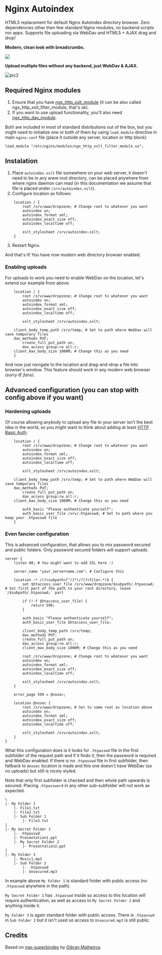 # Nginx Autoindex
HTML5 replacement for default Nginx Autoindex directory browser. Zero dependencies other then few standard Nginx modules, no backend scripts nor apps. Supports file uploading via WebDav and HTML5 + AJAX drag and drop!

**Modern, clean look with breadcrumbs.**

![](https://github.com/EvilVir/Nginx-Autoindex/raw/master/p1.jpg)

**Upload multiple files without any backend, just WebDav & AJAX.**

![pic2](https://github.com/EvilVir/Nginx-Autoindex/raw/master/p2.jpg)

## Required Nginx modules
1. Ensure that you have [ngx_http_xslt_module](http://nginx.org/en/docs/http/ngx_http_xslt_module.html) (it can be also called ngx_http_xslt_filter_module, that's ok).
1. If you want to use upload functionality, you'll also need [ngx_http_dav_module](https://nginx.org/en/docs/http/ngx_http_dav_module.html).

Both are included in most of standard distributions out of the box, but you might need to initialize one or both of them by using `load_module` directive in main `nginx.conf` file (place it outside any server, location or http block):

```
load_module "/etc/nginx/modules/ngx_http_xslt_filter_module.so";
```

## Instalation
1. Place `autoindex.xslt` file somewhere on your web server, it doesn't need to be in any www root directory, can be placed anywhere from where nginx daemon can read (in this documentation we assume that file is placed under `/srv/autoindex.xslt`).
1. Configure location as follows:

```
    location / {
        root /srv/www/dropzone; # Change root to whatever you want
        autoindex on;
        autoindex_format xml;
        autoindex_exact_size off;
        autoindex_localtime off;

        xslt_stylesheet /srv/autoindex.xslt;
    }
```
3. Restart Nginx.

And that's it! You have now modern web directory browser enabled.

### Enabling uploads
For uploads to work you need to enable WebDav on the location, let's extend our example from above:

```
    location / {
        root /srv/www/dropzone; # Change root to whatever you want
        autoindex on;
        autoindex_format xml;
        autoindex_exact_size off;
        autoindex_localtime off;

        xslt_stylesheet /srv/autoindex.xslt;

	client_body_temp_path /srv/temp; # Set to path where WebDav will save temporary files
	dav_methods PUT;
        create_full_put_path on;
        dav_access group:rw all:r;
	client_max_body_size 1000M; # Change this as you need
    }
```

And now just navigate to the location and drag-and-drop a file into browser's window. This feature should work in any modern web browser _(sorry IE fans)_.

## Advanced configuration (you can stop with config above if you want)

### Hardening uploads
Of course allowing anybody to upload any file to your server isn't the best idea in the world, so you might want to think about adding at least [HTTP Basic Auth](https://en.wikipedia.org/wiki/.htpasswd):

```
    location / {
        root /srv/www/dropzone; # Change root to whatever you want
        autoindex on;
        autoindex_format xml;
        autoindex_exact_size off;
        autoindex_localtime off;

        xslt_stylesheet /srv/autoindex.xslt;

	client_body_temp_path /srv/temp; # Set to path where WebDav will save temporary files
	dav_methods PUT;
        create_full_put_path on;
        dav_access group:rw all:r;
	client_max_body_size 1000M; # Change this as you need

        auth_basic "Please authenticate yourself";
        auth_basic_user_file /srv/.htpasswd; # Set to path where you keep your .htpasswd file
    }
```

### Even fancier configuration
This is advanced configuration, that allows you to mix password secured and public folders. Only password secured folders will support uploads.

```
server {
    listen 80; # You might want to add SSL here :)

    server_name "your_servername.com"; # Configure this

    location ~* /(?<subpath>[^/]*)/?(?<file>.*)$ {
	    set $htaccess_user_file /srv/www/dropzone/$subpath/.htpasswd; # Set first part of the path to your root directory, leave `/$subpath/.htpasswd;` part

	    if (!-f $htaccess_user_file) {
	        return 599;
	    }

	    auth_basic "Please authenticate yourself";
	    auth_basic_user_file $htaccess_user_file;

	    client_body_temp_path /srv/temp;
	    dav_methods PUT;
	    create_full_put_path on;
	    dav_access group:rw all:r;
	    client_max_body_size 1000M; # Change this as you need

	    root /srv/www/dropzone; # Change root to whatever you want
	    autoindex on;
	    autoindex_format xml;
	    autoindex_exact_size off;
	    autoindex_localtime off;

	    xslt_stylesheet /srv/autoindex.xslt;
    }

    error_page 599 = @nosec;

    location @nosec {
        root /srv/www/dropzone; # Set to same root as location above
        autoindex on;
        autoindex_format xml;
        autoindex_exact_size off;
        autoindex_localtime off;

        xslt_stylesheet /srv/autoindex.xslt;
    }
}
```

What this configuration does is it looks for `.htpasswd` file in the first subfolder of the request path and if it finds it, then the password is required and WebDav enabled. If there is no `.htpasswd` file in first subfolder, then fallback to `@nosec` location is made and this one doesn't have WebDav (so no uploads) but still is nicely styled.

Note that only first subfolder is checked and then whole path upwards is secured. Placing `.htpassword` in any other sub-subfolder will not work as expected.

```
\
|- My Folder 1
    |- File1.txt
    |- File2.txt
    |- Sub Folder 1
        |- File3.txt
|        
|- My Secret Folder 1
    |- .htpasswd
    |- Presentation1.ppt
    |- My Secret Folder 2
        |- Presentation2.ppt
|
|- My Folder 3
    |- Music1.mp3
    |- Sub Folder 2
        |- .htpasswd
        |- Unsecured.mp3
```

In example above `My Folder 1` is standard folder with public access (no `.htpasswd` anywhere in the path). 

`My Secret Folder 1` has `.htpasswd` inside so access to this location will require authentication, as well as access to `My Secret Folder 2` and anything inside it.

`My Folder 3` is again standard folder with public access. There is `.htpasswd` in `Sub Folder 2` but it isn't used so access to `Unsecured.mp3` is still public.

## Credits

Based on [ngx-superbindex](https://github.com/gibatronic/ngx-superbindex) by [Gibran Malheiros](https://github.com/gibatronic).

